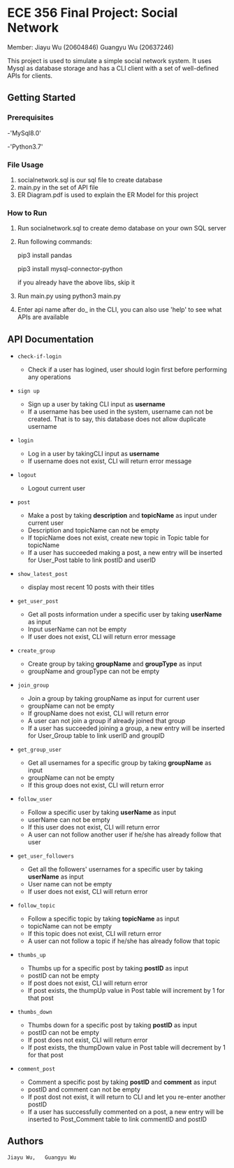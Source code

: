# ECE 356 Final Project: Social Network

Member: Jiayu Wu (20604846)     Guangyu Wu (20637246)

This project is used to simulate a simple social network system. It uses Mysql as database storage and has a CLI client with a set of well-defined APIs for clients.

## Getting Started
### Prerequisites
-'MySql8.0'

-'Python3.7'


### File Usage
1. socialnetwork.sql is our sql file to create database
2. main.py in the set of API file
3. ER Diagram.pdf is used to explain the ER Model for this project

### How to Run
1. Run socialnetwork.sql to create demo database on your own SQL server
2. Run following commands: 
    
    pip3 install pandas 
    
    pip3 install mysql-connector-python
    
    if you already have the above libs, skip it
3. Run main.py using python3 main.py
4. Enter api name after do_ in the CLI, you can also use 'help' to see what APIs are available


## API Documentation
- `check-if-login` 
    - Check if a user has logined, user should login first before performing any operations
    
- `sign up`
    - Sign up a user by taking CLI input as **username**
    - If a username has bee used in the system, username can not be created. That is to say, this database does not allow duplicate username

- `login`
    - Log in a user by takingCLI input as **username**
    - If username does not exist, CLI will return error message
 
- `logout`
    - Logout current user
    
- `post`
    - Make a post by taking **description** and **topicName** as input under current user
    - Description and topicName can not be empty
    - If topicName does not exist, create new topic in Topic table for topicName
    - If a user has succeeded making a post, a new entry will be inserted for User_Post table to link postID and userID


- `show_latest_post`
    - display most recent 10 posts with their titles
    
- `get_user_post`
    - Get all posts information under a specific user by taking **userName** as input
    - Input userName can not be empty
    - If user does not exist, CLI will return error message
    
- `create_group`
    - Create group by taking **groupName** and **groupType** as input
    - groupName and groupType can not be empty
    
- `join_group`
    - Join a group by taking groupName as input for current user
    - groupName can not be empty
    - If groupName does not exist, CLI will return error
    - A user can not join a group if already joined that group
    - If a user has succeeded joining a group, a new entry will be inserted for User_Group table to link userID and groupID
    
- `get_group_user`
    - Get all usernames for a specific group by taking **groupName** as input
    - groupName can not be empty
    - If this group does not exist, CLI will return error

- `follow_user`
    - Follow a specific user by taking **userName** as input
    - userName can not be empty
    - If this user does not exist, CLI will return error
    - A user can not follow another user if he/she has already follow that user

- `get_user_followers`
    - Get all the followers' usernames for a specific user by taking **userName** as input
    - User name can not be empty
    - If user does not exist, CLI will return error
    
- `follow_topic`
    - Follow a specific topic by taking **topicName** as input
    - topicName can not be empty
    - If this topic does not exist, CLI will return error
    - A user can not follow a topic if he/she has already follow that topic
    
- `thumbs_up`
    - Thumbs up for a specific post by taking **postID** as input
    - postID can not be empty
    - If post does not exist, CLI will return error
    - If post exists, the thumpUp value in Post table will increment by 1 for that post
    
- `thumbs_down`
    - Thumbs down for a specific post by taking **postID** as input
    - postID can not be empty
    - If post does not exist, CLI will return error
    - If post exists, the thumpDown value in Post table will decrement by 1 for that post
    
- `comment_post`
    - Comment a specific post by taking **postID** and **comment** as input
    - postID and comment can not be empty
    - If post dost not exist, it will return to CLI and let you re-enter another postID
    - If a user has successfully commented on a post, a new entry will be inserted to Post_Comment table to link commentID and postID
    
## Authors
    Jiayu Wu,   Guangyu Wu